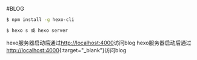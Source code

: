 #BLOG
``` bash
$ npm install -g hexo-cli
```
``` bash
$ hexo s 或 hexo server
```

hexo服务器启动后通过<a href="http://localhost:4000" target="_blank">http://localhost:4000</a>访问blog
hexo服务器启动后通过[http://localhost:4000](http://localhost:4000){:target="_blank"}访问blog
